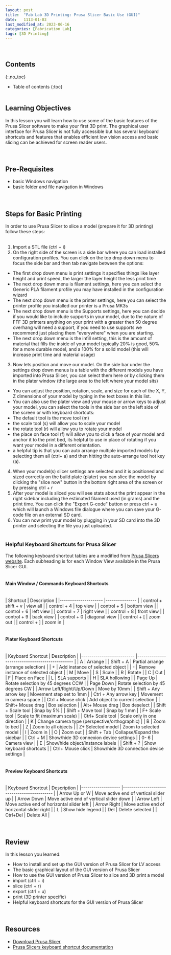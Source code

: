 ```yaml
---
layout: post
title:  "Fab Lab 3D Printing: Prusa Slicer Basic Use (GUI)"
date:   1113-01-03
last_modified_at: 2023-06-16
categories: [Fabrication Lab]
tags: [3D Printing]
---
```

<br>

## Contents
{:.no_toc}
* Table of contents
{:toc}
<br><br>

## Learning Objectives
In this lesson you will learn how to use some of the basic features of the Prusa Slicer software to make your first 3D print. The graphical user interface for Prusa Slicer is not fully accessible but has several keyboard shortcuts and features that enables efficient low vision access and basic slicing can be achieved for screen reader users. 
<br><br><br>

## Pre-Requisites 
- basic Windows navigation
- basic folder and file navigation in Windows
<br><br><br>

## Steps for Basic Printing
In order to use Prusa Slicer to slice a model (prepare it for 3D printing) follow these steps:
<br><br>

1. Import a STL file (ctrl + i)
2. On the right side of the screen is a side bar where you can load installed configuration profiles. You can click on the top drop down menu to focus the side bar and then tab navigate between the options:
  - The first drop down menu is print settings it specifies things like layer height and print speed, the larger the layer height the less print time 
  - The next drop down menu is filament settings, here you can select the Generic PLA filament profile you may have installed in the configuration wizard
  - The next drop down menu is the printer settings, here you can select the printer profile you installed our printer is a Prusa MK3s
  - The next drop down menu is the Supports settings, here you can decide if you would like to include supports in your model, due to the nature of FFF 3D printers anything on your print with a greater then 50 degree overhang will need a support, if you need to use supports we recommend just placing them "everywhere" when you are starting.
  - The next drop down menu is the infill setting, this is the amount of material that fills the inside of your model typically 20% is good, 50% for a more durable model, and a 100% for a solid model (this will increase print time and material usage) 
3. Now lets position and move our model. On the side bar under the settings drop down menus is a table with the different models you have imported into Prusa Slicer, you can select them here or by clicking them in the plater window (the large area to the left where your model sits)
  - You can adjust the position, rotation, scale, and size for each of the X, Y, Z dimensions of your model by typing in the text boxes in this list. 
  - You can also use the plater view and your mouse or arrow keys to adjust your model, you can select the tools in the side bar on the left side of the screen or with keyboard shortcuts: 
  - The default tool is the move tool (m)
  - the scale tool (s) will allow you to scale your model
  - the rotate tool (r) will allow you to rotate your model
  - the place on face tool (f) will allow you to click a face of your model and anchor it to the print bed, its helpful to use in place of rotating if you want your model in a different orientation.
  - a helpful tip is that you can auto arrange multiple imported models by selecting them all (ctrl+ a) and then hitting the auto-arrange tool hot key (a).
4. When your model(s) slicer settings are selected and it is positioned and sized correctly on the build plate (plater) you can slice the model by clicking the "slice now" button in the bottom right area of the screen or by pressing ctrl + r
5. After your model is sliced you will see stats about the print appear in the right sidebar including the estimated filament used (in grams) and the print time. You can click the "Export G-code" button or press ctrl + u which will launch a Windows file dialogue where you can save your G-code file on an external SD card.
6. You can now print your model by plugging in your SD card into the 3D printer and selecting the file you just uploaded.
<br><br>


### Helpful Keyboard Shortcuts for Prusa Slicer
The following keyboard shortcut tables are a modified from [Prusa Slicers website](https://help.prusa3d.com/article/keyboard-shortcuts_1764). Each subheading is for each Window View available in the Prusa Slicer GUI.
<br><br>

#### Main Window / Commands Keyboard Shortcuts
<br>
| Shortcut            	| Description   	| 
|---------------------	|---------------	| 
| control + shift + v 	| view all      	| 
| control + 4         	| top view      	| 
| control + 5         	| bottom view   	| 
| control + 6         	| left view     	| 
| control + 7         	| right view    	| 
| control + 8         	| front view    	| 
| control + 9         	| back view     	| 
| control + 0         	| diagonal view 	| 
| control + [         	| zoom out      	| 
| control + ]         	| zoom in       	| 
<br><br>

#### Plater Keyboard Shortcuts
<br>
| Keyboard Shortcut        	| Description                                   	| 
|--------------------------	|-----------------------------------------------	| 
| A                        	| Arrange                                       	| 
| Shift + A                	| Partial arrange (arrange selection)           	| 
| +                        	| Add instance of selected object               	| 
| -                        	| Remove instance of selected object            	| 
| M                        	| Move                                          	| 
| S                        	| Scale                                         	| 
| R                        	| Rotate                                        	| 
| C                        	| Cut                                           	| 
| F                        	| Place on Face                                 	| 
| L                        	| SLA supports                                  	| 
| H                        	| SLA hollowing                                 	| 
| Page Up                  	| Rotate selection by 45 degrees CCW            	| 
| Page Down                	| Rotate selection by 45 degrees CW             	| 
| Arrow Left/Right/Up/Down 	| Move by 10mm                                  	| 
| Shift + Any arrow key    	| Movement step set to 1mm                      	| 
| Ctrl + Any arrow key     	| Movement in camera space                      	| 
| Ctrl + Mouse click       	| Add object to current selection               	| 
| Shift+ Mouse drag        	| Box selection                                 	| 
| Alt+ Mouse drag          	| Box deselect                                  	| 
| Shift + Scale tool       	| Snap by 5%                                    	| 
| Shift + Move tool        	| Snap by 1 mm                                  	| 
| F+ Scale tool            	| Scale to fit (maximum scale)                  	| 
| Ctrl+ Scale tool         	| Scale only in one direction                   	| 
| K                        	| Change camera type (perspective/orthographic) 	| 
| B                        	| Zoom to bed                                   	| 
| Z                        	| Zoom to all objects                           	| 
| Z+ Selected model        	| Zoom to selected model                        	| 
| I                        	| Zoom in                                       	| 
| O                        	| Zoom out                                      	| 
| Shift + Tab              	| Collapse/Expand the sidebar                   	| 
| Ctrl + M                 	| Show/hide 3D connexion device settings        	| 
| 0- 6                     	| Camera view                                   	| 
| E                        	| Show/hide object/instance labels              	| 
| Shift + ?                	| Show keyboard shortcuts                       	| 
| Ctrl+ Mouse click        	| Show/hide 3D connection device settings       	| 
<br><br>

#### Preview Keyboard Shortcuts
<br>
| Keyboard Shortcut 	| Description                                	| 
|-------------------	|--------------------------------------------	| 
| Arrow Up or W     	| Move active end of vertical slider up      	| 
| Arrow Down        	| Move active end of vertical slider down    	| 
| Arrow Left        	| Move active end of horizontal slider left  	| 
| Arrow Right       	| Move active end of horizontal slider right 	| 
| L                 	| Show hide legend                           	| 
| Del               	| Delete selected                            	| 
| Ctrl+Del          	| Delete All                                 	| 
<br><br><br>

## Review
In this lesson you learned:
- How to install and set up the GUI version of Prusa Slicer for LV access
- The basic graphical layout of the GUI version of Prusa Slicer
- How to use the GUI version of Prusa Slicer to slice and 3D print a model
 - import (ctrl + i)
 - slice (ctrl + r)
 - export (ctrl + u)
 - print (3D printer specific)
- Helpful keyboard shortcuts for the GUI version of Prusa Slicer
<br><br><br>

## Resources
- [Download Prusa Slicer](https://www.prusa3d.com/page/prusaslicer_424/)
- [Prusa Slicers keyboard shortcut documentation](https://help.prusa3d.com/article/keyboard-shortcuts_1764)
<br><br><br>

